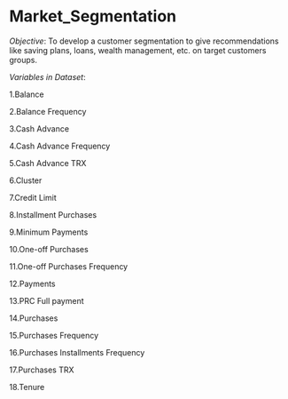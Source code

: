 # Market_Segmentation

_Objective_: To develop a customer segmentation to give recommendations like saving plans, loans, wealth management, etc. on target customers groups.

_Variables in Dataset_:

1.Balance

2.Balance Frequency

3.Cash Advance

4.Cash Advance Frequency

5.Cash Advance TRX

6.Cluster

7.Credit Limit

8.Installment Purchases

9.Minimum Payments

10.One-off Purchases

11.One-off Purchases Frequency

12.Payments

13.PRC Full payment

14.Purchases

15.Purchases Frequency

16.Purchases Installments Frequency

17.Purchases TRX

18.Tenure



